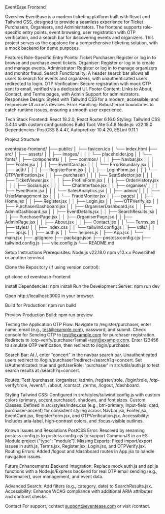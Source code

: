 EventEase Frontend

Overview
EventEase is a modern ticketing platform built with React and Tailwind CSS, designed to provide a seamless experience for Ticket Purchasers, Organisers, and Administrators. The frontend supports role-specific entry points, event browsing, user registration with OTP verification, and a search bar for discovering events and organizers. This project serves as the capstone for a comprehensive ticketing solution, with a mock backend for demo purposes.

Features
Role-Specific Entry Points:
Ticket Purchaser: Register or log in to browse and purchase event tickets.
Organiser: Register or log in to create and manage events.
Administrator: Register or log in to manage organizers and monitor fraud.
Search Functionality: A header search bar allows all users to search for events and organizers, with unauthenticated users redirected to login.
OTP Verification: Secure registration with mock OTP sent to email, verified via a dedicated UI.
Footer Content: Links to About, Contact, and Terms pages, with Admin Support for administrators.
Responsive Design: Styled with Tailwind CSS for a modern, accessible, and responsive UI across devices.
Error Handling: Robust error boundaries to catch runtime issues, ensuring a smooth user experience.

Tech Stack
Frontend: React 18.2.0, React Router 6.16.0
Styling: Tailwind CSS 3.4.14 with custom configurations
Build Tool: Vite 5.4.8
Node.js: v22.18.0
Dependencies: PostCSS 8.4.47, Autoprefixer 10.4.20, ESLint 9.11.1

Project Structure

eventease-frontend/
├── public/
│   ├── favicon.ico
│   └── index.html
├── src/
│   ├── assets/
│   │   ├── images/
│   │   │   └── placeholder.jpg
│   │   └── fonts/
│   ├── components/
│   │   ├── common/
│   │   │   ├── Navbar.jsx
│   │   │   ├── Footer.jsx
│   │   │   ├── EventCard.jsx
│   │   │   └── ErrorBoundary.jsx
│   │   ├── auth/
│   │   │   ├── RegisterForm.jsx
│   │   │   ├── LoginForm.jsx
│   │   │   └── OTPVerification.jsx
│   │   ├── purchaser/
│   │   │   ├── SeatSelector.jsx
│   │   │   ├── TicketViewer.jsx
│   │   │   ├── ProfileForm.jsx
│   │   │   ├── OrderHistory.jsx
│   │   │   ├── Socials.jsx
│   │   │   └── ChatInterface.jsx
│   │   ├── organiser/
│   │   │   ├── EventForm.jsx
│   │   │   └── SalesAnalytics.jsx
│   │   ├── admin/
│   │   │   ├── UserManagement.jsx
│   │   │   └── FraudMonitor.jsx
│   ├── pages/
│   │   ├── Home.jsx
│   │   ├── Register.jsx
│   │   ├── Login.jsx
│   │   ├── OTPVerify.jsx
│   │   ├── PurchaserDashboard.jsx
│   │   ├── OrganiserDashboard.jsx
│   │   ├── AdminDashboard.jsx
│   │   ├── EventDetails.jsx
│   │   ├── SearchResults.jsx
│   │   ├── PurchaserPage.jsx
│   │   ├── OrganiserPage.jsx
│   │   ├── AdminPage.jsx
│   │   ├── About.jsx
│   │   ├── Contact.jsx
│   │   └── Terms.jsx
│   ├── styles/
│   │   ├── index.css
│   │   └── tailwind.config.js
│   ├── utils/
│   │   ├── api.js
│   │   ├── auth.js
│   │   └── helpers.js
│   ├── App.jsx
│   └── main.jsx
├── .gitignore
├── package.json
├── postcss.config.cjs
├── tailwind.config.js
├── vite.config.js
└── README.md

Setup Instructions
Prerequisites:
Node.js v22.18.0
npm v10.x.x
PowerShell or another terminal

Clone the Repository (if using version control):

git clone <repository-url>
cd eventease-frontend

Install Dependencies:
npm install
Run the Development Server:
npm run dev

Open http://localhost:3000 in your browser.

Build for Production:
npm run build

Preview Production Build:
npm run preview

Testing the Application
OTP Flow:
Navigate to /register/purchaser, enter name, email (e.g., test@example.com), password, and submit.
Check console for Sending OTP to test@example.com for purchaser registration.
Redirects to /otp-verify/purchaser?email=test@example.com. Enter 123456 to simulate OTP verification, then redirect to /login/purchaser.

Search Bar:
At /, enter “concert” in the navbar search bar. Unauthenticated users redirect to /login/purchaser?redirect=/search?q=concert.
Set isAuthenticated: true and getUserRole: 'purchaser' in src/utils/auth.js to test search results at /search?q=concert.

Routes:
Test /purchaser, /organiser, /admin, /register/:role, /login/:role, /otp-verify/:role, /event/1, /about, /contact, /terms, /logout, /dashboard.

Styling
Tailwind CSS: Configured in src/styles/tailwind.config.js with custom colors (primary, accent.purchaser), shadows, and font sizes.
Custom Classes: Defined in src/styles/index.css (e.g., btn-primary, input-field, card, purchaser-accent) for consistent styling across Navbar.jsx, Footer.jsx, EventCard.jsx, RegisterForm.jsx, and OTPVerification.jsx.
Accessibility: Includes aria-label, high-contrast colors, and :focus-visible outlines.

Known Issues and Resolutions
PostCSS Error: Resolved by renaming postcss.config.js to postcss.config.cjs to support CommonJS in an ES Module project ("type": "module").
Missing Exports: Fixed import/export issues in auth.js, Terms.jsx, Register.jsx, Login.jsx, and OTPVerify.jsx.
Routing Errors: Added /logout and /dashboard routes in App.jsx to handle navigation issues.

Future Enhancements
Backend Integration: Replace mock auth.js and api.js functions with a Node.js/Express backend for real OTP email sending (e.g., Nodemailer), user management, and event data.

Advanced Search: Add filters (e.g., category, date) to SearchResults.jsx.
Accessibility: Enhance WCAG compliance with additional ARIA attributes and contrast checks.

Contact
For support, contact support@eventease.com or visit /contact.
